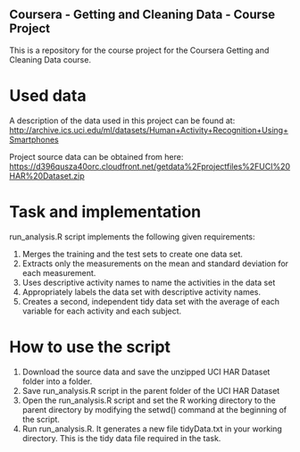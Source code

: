 ## Coursera - Getting and Cleaning Data - Course Project

This is a repository for the course project for the Coursera Getting and Cleaning Data course.

# Used data
A description of the data used in this project can be found at: 
http://archive.ics.uci.edu/ml/datasets/Human+Activity+Recognition+Using+Smartphones

Project source data can be obtained from here: https://d396qusza40orc.cloudfront.net/getdata%2Fprojectfiles%2FUCI%20HAR%20Dataset.zip

# Task and implementation
run_analysis.R script implements the following given requirements:

1. Merges the training and the test sets to create one data set.
2. Extracts only the measurements on the mean and standard deviation for each measurement.
3. Uses descriptive activity names to name the activities in the data set
4. Appropriately labels the data set with descriptive activity names.
5. Creates a second, independent tidy data set with the average of each variable for each activity and each subject.

# How to use the script

1. Download the source data and save the unzipped UCI HAR Dataset folder into a folder.
2. Save run_analysis.R script in the parent folder of the UCI HAR Dataset
3. Open the run_analysis.R script and set the R working directory to the parent directory by modifying the setwd() command at the beginning of the script.
4. Run run_analysis.R. It generates a new file tidyData.txt in your working directory. This is the tidy data file required in the task.
